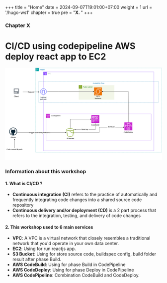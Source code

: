 +++
title = "Home"
date = 2024-09-07T19:01:00+07:00
weight = 1
url = '/hugo-ws1'
chapter = true
pre = "<b>X. </b>"
+++

### Chapter X

# CI/CD using codepipeline AWS deploy react app to EC2

![alt text](ci_cd-aws.drawio.png)

### Information about this workshop

#### 1. What is CI/CD ?
- **Continuous integration (CI)** refers to the practice of automatically and frequently integrating code changes into a shared source code repository
- **Continuous delivery and/or deployment (CD)** is a 2 part process that refers to the integration, testing, and delivery of code changes
#### 2. This workshop used to 6 main services
- **VPC**: A VPC is a virtual network that closely resembles a traditional network that you'd operate in your own data center.
- **EC2**: Using for run reactjs app.
- **S3 Bucket**: Using for store source code, buildspec config, build folder result after phase Build.
- **AWS CodeBuild**: Using for phase Build in CodePipeline
- **AWS CodeDeploy**: Using for phase Deploy in CodePipeline
- **AWS CodePipeline**: Combination CodeBuild and CodeDeploy.